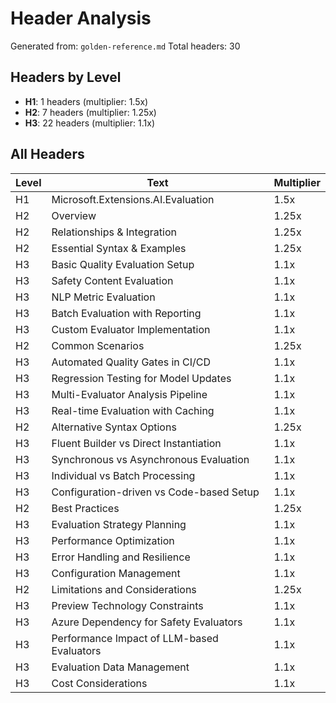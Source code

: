 # Header Analysis

Generated from: `golden-reference.md`
Total headers: 30

## Headers by Level

- **H1**: 1 headers (multiplier: 1.5x)
- **H2**: 7 headers (multiplier: 1.25x)
- **H3**: 22 headers (multiplier: 1.1x)

## All Headers

| Level | Text | Multiplier |
|-------|------|------------|
| H1 | Microsoft.Extensions.AI.Evaluation | 1.5x |
| H2 | Overview | 1.25x |
| H2 | Relationships & Integration | 1.25x |
| H2 | Essential Syntax & Examples | 1.25x |
| H3 | Basic Quality Evaluation Setup | 1.1x |
| H3 | Safety Content Evaluation | 1.1x |
| H3 | NLP Metric Evaluation | 1.1x |
| H3 | Batch Evaluation with Reporting | 1.1x |
| H3 | Custom Evaluator Implementation | 1.1x |
| H2 | Common Scenarios | 1.25x |
| H3 | Automated Quality Gates in CI/CD | 1.1x |
| H3 | Regression Testing for Model Updates | 1.1x |
| H3 | Multi-Evaluator Analysis Pipeline | 1.1x |
| H3 | Real-time Evaluation with Caching | 1.1x |
| H2 | Alternative Syntax Options | 1.25x |
| H3 | Fluent Builder vs Direct Instantiation | 1.1x |
| H3 | Synchronous vs Asynchronous Evaluation | 1.1x |
| H3 | Individual vs Batch Processing | 1.1x |
| H3 | Configuration-driven vs Code-based Setup | 1.1x |
| H2 | Best Practices | 1.25x |
| H3 | Evaluation Strategy Planning | 1.1x |
| H3 | Performance Optimization | 1.1x |
| H3 | Error Handling and Resilience | 1.1x |
| H3 | Configuration Management | 1.1x |
| H2 | Limitations and Considerations | 1.25x |
| H3 | Preview Technology Constraints | 1.1x |
| H3 | Azure Dependency for Safety Evaluators | 1.1x |
| H3 | Performance Impact of LLM-based Evaluators | 1.1x |
| H3 | Evaluation Data Management | 1.1x |
| H3 | Cost Considerations | 1.1x |
